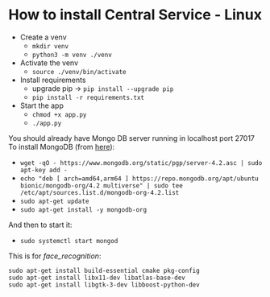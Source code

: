 
# How to install Central Service - Linux  

- Create a venv 
  - ```mkdir venv```
  - ```python3 -m venv ./venv```
- Activate the venv 
  - ```source ./venv/bin/activate```
- Install requirements
  - upgrade pip -> ```pip install --upgrade pip```
  - ```pip install -r requirements.txt```
- Start the app
  - ```chmod +x app.py```
  - ```./app.py```

You should already have Mongo DB server running in localhost port 27017
To install MongoDB (from [here](https://docs.mongodb.com/manual/tutorial/install-mongodb-on-ubuntu/#run-mongodb-community-edition)): 
- ```wget -qO - https://www.mongodb.org/static/pgp/server-4.2.asc | sudo apt-key add -```
- ```echo "deb [ arch=amd64,arm64 ] https://repo.mongodb.org/apt/ubuntu bionic/mongodb-org/4.2 multiverse" | sudo tee /etc/apt/sources.list.d/mongodb-org-4.2.list```
- ```sudo apt-get update```
- ```sudo apt-get install -y mongodb-org```

And then to start it: 
- ```sudo systemctl start mongod```

This is for *face_recognition*: 

```
sudo apt-get install build-essential cmake pkg-config
sudo apt-get install libx11-dev libatlas-base-dev
sudo apt-get install libgtk-3-dev libboost-python-dev
```
